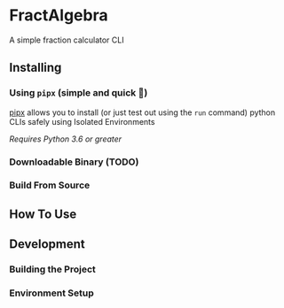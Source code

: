 # FractAlgebra
A simple fraction calculator CLI

## Installing

 ### Using `pipx` (simple and quick 🚀)
 [pipx](https://github.com/pypa/pipx#pipx--install-and-run-python-applications-in-isolated-environments) allows you to install (or just test out using the `run` command) python CLIs safely using Isolated Environments
 
 _Requires Python 3.6 or greater_

 ### Downloadable Binary (TODO)

 ### Build From Source

## How To Use

## Development
### Building the Project
### Environment Setup